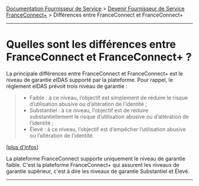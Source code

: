 [Documentation Fournisseur de Service](README.md) > [Devenir Fournisseur de Service FranceConnect+](../../README.md#je-veux-devenir-fournisseur-de-service) > Différences entre FranceConnect et FranceConnect+

---

# Quelles sont les différences entre FranceConnect et FranceConnect+ ?

La principale différences entre FranceConnect et FranceConnect+ est le niveau de garantie eIDAS supporté par la plateforme. Pour rappel, le règlement eIDAS prévoit trois niveau de garantie :

> - Faible : à ce niveau, l’objectif est simplement de réduire le risque d’utilisation abusive ou d’altération de l’identité ;
> - Substantiel : à ce niveau, l’objectif est de réduire substantiellement le risque d’utilisation abusive ou d’altération de l’identité ;
> - Élevé : à ce niveau, l’objectif est d’empêcher l’utilisation abusive ou l’altération de l’identité.

[[plus d'infos](https://www.ssi.gouv.fr/administration/reglementation/confiance-numerique/le-reglement-eidas/)]


La plateforme FranceConnect supporte uniquement le niveau de garantie faible. C'est la plateforme FranceConnect+ qui assurent les niveaux de garantie supérieur, c'est à dire les niveaux de garantie Substantiel et Élevé. 

---
